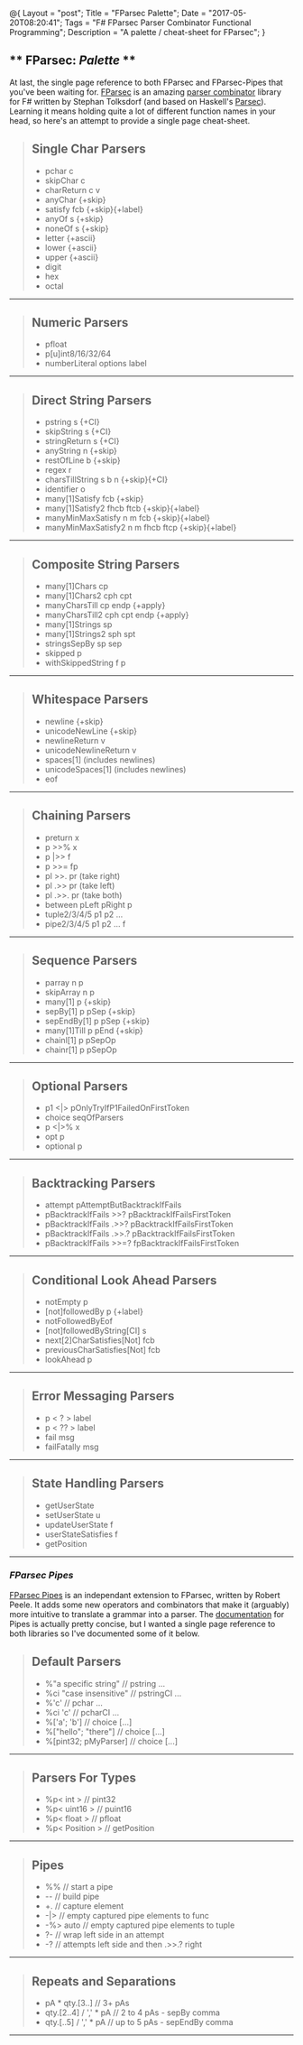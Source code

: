 @{
    Layout = "post";
    Title = "FParsec Palette";
    Date = "2017-05-20T08:20:41";
    Tags = "F# FParsec Parser Combinator Functional Programming";
    Description = "A palette / cheat-sheet for FParsec";
}

** FParsec: _Palette_ **
-------------------------------------------------

At last, the single page reference to both FParsec and FParsec-Pipes that you've been waiting for.
[FParsec](http://www.quanttec.com/fparsec/) is an amazing [parser combinator](https://en.wikipedia.org/wiki/Parser_combinator)
library for F# written by Stephan Tolksdorf (and based on Haskell's [Parsec](https://wiki.haskell.org/Parsec)). Learning it means
holding quite a lot of different function names in your head, so here's an attempt to provide a single page cheat-sheet.

<div class="palette fewerColumnsPalette">

> ## Single Char Parsers ##
> * pchar c
> * skipChar c
> * charReturn c v
> * anyChar {+skip}
> * satisfy fcb {+skip}{+label}
> * anyOf s {+skip}
> * noneOf s {+skip}
> * letter {+ascii}
> * lower {+ascii}
> * upper {+ascii}
> * digit
> * hex
> * octal

---

> ## Numeric Parsers ##
> * pfloat
> * p[u]int8/16/32/64
> * numberLiteral options label

---

> ## Direct String Parsers ##
> * pstring s {+CI}
> * skipString s {+CI}
> * stringReturn s {+CI}
> * anyString n {+skip}
> * restOfLine b {+skip}
> * regex r
> * charsTillString s b n {+skip}{+CI}
> * identifier o
> * many[1]Satisfy fcb {+skip}
> * many[1]Satisfy2 fhcb ftcb {+skip}{+label}
> * manyMinMaxSatisfy n m fcb {+skip}{+label}
> * manyMinMaxSatisfy2 n m fhcb ftcp {+skip}{+label}

---

> ## Composite String Parsers ##
> * many[1]Chars cp
> * many[1]Chars2 cph cpt
> * manyCharsTill cp endp {+apply}
> * manyCharsTill2 cph cpt endp {+apply}
> * many[1]Strings sp
> * many[1]Strings2 sph spt
> * stringsSepBy sp sep
> * skipped p
> * withSkippedString f p

---

> ## Whitespace Parsers ##
> * newline {+skip}
> * unicodeNewLine {+skip}
> * newlineReturn v
> * unicodeNewlineReturn v
> * spaces[1] (includes newlines)
> * unicodeSpaces[1] (includes newlines)
> * eof

---

> ## Chaining Parsers ##
> * preturn x
> * p >>% x
> * p |>> f
> * p >>= fp
> * pl >>. pr (take right)
> * pl .>> pr (take left)
> * pl .>>. pr (take both)
> * between pLeft pRight p
> * tuple2/3/4/5 p1 p2 ...
> * pipe2/3/4/5 p1 p2 ... f

---

> ## Sequence Parsers ##
> * parray n p
> * skipArray n p
> * many[1] p {+skip}
> * sepBy[1] p pSep {+skip}
> * sepEndBy[1] p pSep {+skip}
> * many[1]Till p pEnd {+skip}
> * chainl[1] p pSepOp
> * chainr[1] p pSepOp

---

> ## Optional Parsers ##
> * p1 <|> pOnlyTryIfP1FailedOnFirstToken
> * choice seqOfParsers
> * p <|>% x
> * opt p
> * optional p

---

> ## Backtracking Parsers ##
> * attempt pAttemptButBacktrackIfFails
> * pBacktrackIfFails >>? pBacktrackIfFailsFirstToken
> * pBacktrackIfFails .>>? pBacktrackIfFailsFirstToken
> * pBacktrackIfFails .>>.? pBacktrackIfFailsFirstToken
> * pBacktrackIfFails >>=? fpBacktrackIfFailsFirstToken

---

> ## Conditional Look Ahead Parsers ##
> * notEmpty p
> * [not]followedBy p {+label}
> * notFollowedByEof
> * [not]followedByString[CI] s
> * next[2]CharSatisfies[Not] fcb
> * previousCharSatisfies[Not] fcb
> * lookAhead p

---

> ## Error Messaging Parsers ##
> * p < ? > label
> * p < ?? > label
> * fail msg
> * failFatally msg

---

> ## State Handling Parsers ##
> * getUserState
> * setUserState u
> * updateUserState f
> * userStateSatisfies f
> * getPosition

---

</div>

### _FParsec **Pipes**_ ###

[FParsec Pipes](https://github.com/rspeele/FParsec-Pipes) is an independant extension to FParsec, written by Robert Peele.
It adds some new operators and combinators that make it (arguably) more intuitive to translate a grammar into a parser.
The [documentation](http://rspeele.github.io/FParsec-Pipes/Intro.html) for Pipes is actually pretty concise, but I wanted
a single page reference to both libraries so I've documented some of it below.

<div class="palette fewerColumnsPalette">

> ## Default Parsers ##
> * %"a specific string" // pstring ...
> * %ci "case insensitive" // pstringCI ...
> * %'c' // pchar ...
> * %ci 'c' // pcharCI ...
> * %['a'; 'b'] // choice [...]
> * %["hello"; "there"] // choice [...]
> * %[pint32; pMyParser] // choice [...]

---

> ## Parsers For Types ##
> * %p< int > // pint32
> * %p< uint16 > // puint16
> * %p< float > // pfloat
> * %p< Position > // getPosition

---

> ## Pipes ##
> * %% // start a pipe
> * -- // build pipe
> * +. // capture element
> * -|> // empty captured pipe elements to func
> * -%> auto // empty captured pipe elements to tuple
> * ?- // wrap left side in an attempt
> * -? // attempts left side and then .>>.? right

---

> ## Repeats and Separations ##
> * pA * qty.[3..] // 3+ pAs
> * qty.[2..4] / ',' * pA // 2 to 4 pAs - sepBy comma
> * qty.[..5] / ',' * pA // up to 5 pAs - sepEndBy comma

---

</div>